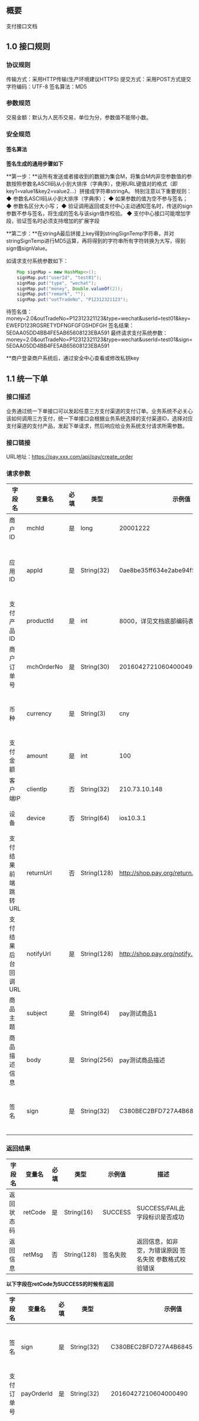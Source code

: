 ##	概要



支付接口文档

##	1.0 接口规则

###	协议规则

传输方式：采用HTTP传输(生产环境建议HTTPS)
提交方式：采用POST方式提交
字符编码：UTF-8
签名算法：MD5

###	参数规范

交易金额：默认为人民币交易，单位为分，参数值不能带小数。

###	安全规范

####	签名算法

**签名生成的通用步骤如下**

**第一步：**设所有发送或者接收到的数据为集合M，将集合M内非空参数值的参数按照参数名ASCII码从小到大排序（字典序），使用URL键值对的格式（即key1=value1&key2=value2…）拼接成字符串stringA。
特别注意以下重要规则：
◆ 参数名ASCII码从小到大排序（字典序）；
◆ 如果参数的值为空不参与签名；
◆ 参数名区分大小写；
◆ 验证调用返回或支付中心主动通知签名时，传送的sign参数不参与签名，将生成的签名与该sign值作校验。
◆ 支付中心接口可能增加字段，验证签名时必须支持增加的扩展字段

**第二步：**在stringA最后拼接上key得到stringSignTemp字符串，并对stringSignTemp进行MD5运算，再将得到的字符串所有字符转换为大写，得到sign值signValue。



如请求支付系统参数如下：

```java
    Map signMap = new HashMap<>();
    signMap.put("userId", "test01");
    signMap.put("type", "wechat");
    signMap.put("money", Double.valueOf(2));
    signMap.put("remark", "");
    signMap.put("outTradeNo", "P12312321123");
```



待签名值：money=2.0&outTradeNo=P12312321123&type=wechat&userId=test01&key=EWEFD123RGSRETYDFNGFGFGSHDFGH
签名结果：5E0AA05DD4BB4FE5AB65608123EBA591
最终请求支付系统参数：money=2.0&outTradeNo=P12312321123&type=wechat&userId=test01&sign=5E0AA05DD4BB4FE5AB65608123EBA591

**商户登录商户系统后，通过安全中心查看或修改私钥key



##	1.1 统一下单

###	接口描述

业务通过统一下单接口可以发起任意三方支付渠道的支付订单。业务系统不必关心该如何调用三方支付，统一下单接口会根据业务系统选择的支付渠道ID，选择对应支付渠道的支付产品，发起下单请求，然后响应给业务系统支付请求所需参数。

###	接口链接

URL地址：https://pay.xxx.com/api/pay/create_order

###	**请求参数**

| 字段名              | 变量名     | 必填 | 类型        | 示例值                           | 描述                     |
| ------------------- | ---------- | ---- | ----------- | -------------------------------- | ------------------------ |
| 商户ID              | mchId      | 是   | long        | 20001222                         | 分配的商户号             |
| 应用ID              | appId      | 是   | String(32)  | 0ae8be35ff634e2abe94f5f32f6d5c4f | 该商户创建的应用对应的ID |
| 支付产品ID          | productId  | 是   | int         | 8000，详见文档底部编码表         | 支付产品ID               |
| 商户订单号          | mchOrderNo | 是   | String(30)  | 20160427210604000490             | 商户生成的订单号         |
| 币种                | currency   | 是   | String(3)   | cny                              | 三位货币代码,人民币:cny  |
| 支付金额            | amount     | 是   | int         | 100                              | 支付金额,单位分          |
| 客户端IP            | clientIp   | 否   | String(32)  | 210.73.10.148                    | 客户端IP地址             |
| 设备                | device     | 否   | String(64)  | ios10.3.1                        | 客户端设备               |
| 支付结果前端跳转URL | returnUrl  | 否   | String(128) | http://shop.pay.org/return.htm   | 支付结果回调URL          |
| 支付结果后台回调URL | notifyUrl  | 是   | String(128) | http://shop.pay.org/notify.htm   | 支付结果回调URL          |
| 商品主题            | subject    | 是   | String(64)  | pay测试商品1                     | 商品主题                 |
| 商品描述信息        | body       | 是   | String(256) | pay测试商品描述                  | 商品描述信息             |
| 签名                | sign       | 是   | String(32)  | C380BEC2BFD727A4B6845133519F3AD6 | 签名值，详见签名算法     |

###	返回结果

| 字段名     | 变量名  | 必填 | 类型        | 示例值   | 描述                                                   |
| ---------- | ------- | ---- | ----------- | -------- | ------------------------------------------------------ |
| 返回状态码 | retCode | 是   | String(16)  | SUCCESS  | SUCCESS/FAIL此字段标识是否成功                         |
| 返回信息   | retMsg  | 否   | String(128) | 签名失败 | 返回信息，如非空，为错误原因 签名失败 参数格式校验错误 |

**以下字段在retCode为SUCCESS的时候有返回**

| 字段名     | 变量名     | 必填 | 类型       | 示例值                           | 描述                                                   |
| ---------- | ---------- | ---- | ---------- | -------------------------------- | ------------------------------------------------------ |
| 签名       | sign       | 是   | String(32) | C380BEC2BFD727A4B6845133519F3AD6 | 签名值，详见签名算法                                   |
| 支付订单号 | payOrderId | 是   | String(32) | 20160427210604000490             | 支付中心生成的订单号                                   |
| 支付参数   | payParams  | 是   | JSONObject |                                  | 该字段返回JSON格式数据，多指调起第三方支付所需传递参数 |

**其中，payParams包含如下字段**

| 字段名   | 变量名    | 必填 | 类型   | 示例值                                         | 描述                          |
| -------- | --------- | ---- | ------ | ---------------------------------------------- | ----------------------------- |
| 支付URL  | payUrl    | 是   | String | http://www.abcpay.com?Aid=P2020030175464974641 | 跳转支付wap支付所需的表单信息 |
| 支付方法 | payMethod | 是   | String | formJump                                       | formJump=表单跳转             |

**Tip:当请求参数productId（支付宝类型），返回的JSON格式数据如下：**

```json
{
"payOrderId": "P0020180114172136000000",
"sign": "A1F39B0D7BD15E7A7BB6B99762302C51",
"payParams": {
    "payUrl": "<form name=\"punchout_form\" method=\"post\" action=\"https://openapi.alipay.com/gateway.do?charset=UTF-		  8&method=alipay.trade.wap.pay&sign=DxPbQZwi2Zpnv%2BqC8UdfLgSGMB%2F%2FaspU34ZkRVdi7kzUlAQsDiNoT0MIsyby2c%2FahNXjOx69IrPqhha6oIDUBGFodK6nZ3izfDkagbKyvoSnRVaoQ%2FXKeQowiCmVMiln9xN1SpiWdXE7dsQkCzCAzUD5yeAAbQbn38MkJ2TF6dFXql%2BT0yATgkSzYSuQxlUJVnpKCpDKYeL0NHaf58EbT63pkdOyfODWz%2BD1eUwbspzzul1kY7AYD2ZSHQKyW4zxQS0YzrpUKPhF2olGtgVZo2EEcqQuxIgC4hz1TTqVjD2VK5kj45BJ%2B0xd1DsojLXjxaR5qziFYKqSGU8OiN0yhg%3D%3D&return_url=http%3A%2F%2Fwww.xxpay.org&notify_url=http%3A%2F%2Fpay.t.xxpay.org%2Fnotify%2Fpay%2FaliPayNotifyRes.htm&version=1.0&app_id=2015081500216362&sign_type=RSA2&timestamp=2018-01-14+17%3A21%3A37&alipay_sdk=alipay-sdk-java-dynamicVersionNo&format=json\">\n<input type=\"hidden\" name=\"biz_content\" value=\"{&quot;body&quot;:&quot;XXPAY支付测试&quot;,&quot;out_trade_no&quot;:&quot;P0020180114172136000000&quot;,&quot;product_code&quot;:&quot;QUICK_WAP_PAY&quot;,&quot;subject&quot;:&quot;XXPAY支付测试&quot;,&quot;total_amount&quot;:&quot;0.01&quot;}\">\n<input type=\"submit\" value=\"立即支付\" style=\"display:none\" >\n</form>\n<script>document.forms[0].submit();</script>"
},
"retCode": "SUCCESS"
}
```





##	1.2查询支付订单

###	接口描述

业务系统通过查询支付订单接口获取最新的支付订单状态，并根据状态结果进一步处理业务逻辑。

###	**接口链接**

URL地址：[ https://pay.xxx.com/api/pay/query_order]( https://pay.xxx.com/api/pay/query_order)

| 字段名       | 变量名        | 必填 | 类型       | 示例值                           | 描述                                                         |
| ------------ | ------------- | ---- | ---------- | -------------------------------- | ------------------------------------------------------------ |
| 商户ID       | mchId         | 是   | String(30) | 1000000010                       | 支付中心分配的商户号                                         |
| 应用ID       | appId         | 是   | String(32) | 0ae8be35ff634e2abe94f5f32f6d5c4f | 该商户创建的应用对应的ID                                     |
| 支付订单号   | payOrderId    | 是   | String(30) | P20160427210604000490            | 支付中心生成的订单号，与mchOrderNo二者传一即可               |
| 商户订单号   | mchOrderNo    | 是   | String(30) | 20160427210604000490             | 商户生成的订单号，与payOrderId二者传一即可                   |
| 是否执行回调 | executeNotify | 否   | Boolean    | true                             | 是否执行回调，如果为true，则支付中心会再次向商户发起一次回调，如果为false则不会发起 |
| 签名         | sign          | 是   | String(32) | C380BEC2BFD727A4B6845133519F3AD6 | 签名值，详见签名算法                                         |

###	返回结果

###	返回结果

| 字段名     | 变量名  | 必填 | 类型        | 示例值   | 描述                                                   |
| ---------- | ------- | ---- | ----------- | -------- | ------------------------------------------------------ |
| 返回状态码 | retCode | 是   | String(16)  | SUCCESS  | SUCCESS/FAIL此字段标识是否成功                         |
| 返回信息   | retMsg  | 否   | String(128) | 签名失败 | 返回信息，如非空，为错误原因 签名失败 参数格式校验错误 |

**以下字段在retCode为SUCCESS的时候有返回**

| 字段名       | 变量名         | 必填 | 类型       | 示例值                                                       | 描述                                                   |
| ------------ | -------------- | ---- | ---------- | ------------------------------------------------------------ | ------------------------------------------------------ |
| 商户ID       | mchId          | 是   | long(30)   | 20001222                                                     | 支付中心分配的商户号                                   |
| 应用ID       | appId          | 是   | String(32) | 0ae8be35ff634e2abe94f5f32f6d5c4f                             | 该商户创建的应用对应的ID                               |
| 支付产品ID   | productId      | 是   | int        | 8001                                                         | 支付产品ID                                             |
| 支付订单号   | payOrderId     | 是   | String(30) | P20160427210604000490                                        | 支付中心生成的订单号                                   |
| 商户订单号   | mchOrderNo     | 是   | String(30) | 20160427210604000490                                         | 商户生成的订单号                                       |
| 支付金额     | amount         | 是   | int        | 100                                                          | 支付金额,单位分                                        |
| 币种         | currency       | 是   | String(3)  | cny                                                          | 三位货币代码,人民币:cny                                |
| 状态         | status         | 是   | int        | 1                                                            | 支付状态,0-订单生成,1-支付中,2-支付成功,3-业务处理完成 |
| 渠道用户ID   | channelUser    | 否   | String(64) | [justhappy@126.com](mailto:justhappy@126.com)                | 渠道测支付时使用的用户ID                               |
| 渠道订单号   | channelOrderNo | 否   | String     | wx20170910211043fb206e92260071822007                         | 对应的第三方支付订单号                                 |
| 渠道数据包   | channelAttach  | 否   | String     | {“bank_type”:”CMB_DEBIT”,”trade_type”:”pay.weixin.micropay”} | 支付渠道数据包                                         |
| 支付成功时间 | paySuccTime    | 否   | Long       | 1505049094262                                                |                                                        |

##	1.3支付结果通知

###	接口链接

该链接是通过统一下单接口提交的参数notifyUrl设置，如果无法访问链接，业务系统将无法接收到支付中心的通知。

| 字段名       | 变量名         | 必填 | 类型       | 示例值                                                       | 描述                                                   |
| ------------ | -------------- | ---- | ---------- | ------------------------------------------------------------ | ------------------------------------------------------ |
| 商户入账     | income         | 是   | int        | 100                                                          | 商户实际入账金额，单位：分                             |
| 支付订单号   | payOrderId     | 是   | String(30) | P20160427210604000490                                        | 支付中心生成的订单号                                   |
| 商户ID       | mchId          | 是   | String(30) | 20001222                                                     | 支付中心分配的商户号                                   |
| 应用ID       | appId          | 是   | String(32) | 0ae8be35ff634e2abe94f5f32f6d5c4f                             | 该商户创建的应用对应的ID                               |
| 支付产品ID   | productId      | 是   | int        | 8001                                                         | 支付产品ID                                             |
| 商户订单号   | mchOrderNo     | 是   | String(30) | 20160427210604000490                                         | 商户生成的订单号                                       |
| 支付金额     | amount         | 是   | int        | 100                                                          | 支付金额,单位分                                        |
| 状态         | status         | 是   | int        | 1                                                            | 支付状态,0-订单生成,1-支付中,2-支付成功,3-业务处理完成 |
| 渠道订单号   | channelOrderNo | 否   | String(64) | wx2016081611532915ae15beab0167893571                         | 三方支付渠道订单号                                     |
| 渠道数据包   | channelAttach  | 否   | String     | {“bank_type”:”CMB_DEBIT”,”trade_type”:”pay.weixin.micropay”} | 支付渠道数据包                                         |
| 扩展参数1    | param1         | 否   | String(64) |                                                              | 支付中心回调时会原样返回                               |
| 扩展参数2    | param2         | 否   | String(64) |                                                              | 支付中心回调时会原样返回                               |
| 支付成功时间 | paySuccTime    | 是   | long       |                                                              | 精确到毫秒                                             |
| 通知类型     | backType       | 是   | int        | 1                                                            | 通知类型，1-前台通知，2-后台通知                       |
| 签名         | sign           | 是   | String(32) | C380BEC2BFD727A4B6845133519F3AD6                             | 签名值，详见签名算法                                   |

###	返回结果

业务系统处理后同步返回给支付中心，返回字符串 success（小写） 则表示成功，返回非success则表示处理失败，支付中心会再次通知业务系统。（通知频率为60/120/180/240/300,单位：秒）



##	2.0 编码表

请联系相关人员获取，以下是举例

| 产品编号 | 产品名称         |
| -------- | ---------------- |
| 8030     | 支付宝H5支付     |
| 8031     | 支付宝扫码支付   |
| 8032     | 支付宝H5转账支付 |



##	3.0 错误码

| 错误码 | 描述     | 原因           | 解决方案                       |
| ------ | -------- | -------------- | ------------------------------ |
| 0010   | 系统错误 | 系统超时或异常 | 系统异常，请用相同参数重新调用 |

